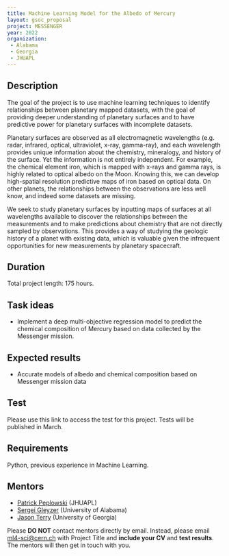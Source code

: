 ```yaml
---
title: Machine Learning Model for the Albedo of Mercury
layout: gsoc_proposal
project: MESSENGER
year: 2022
organization:
 - Alabama
 - Georgia
 - JHUAPL
---
```


## Description

The goal of the project is to use machine learning techniques to identify relationships between planetary mapped datasets, with the goal of providing deeper understanding of planetary surfaces and to have predictive power for planetary surfaces with incomplete datasets.

Planetary surfaces are observed as all electromagnetic wavelengths (e.g. radar, infrared, optical, ultraviolet, x-ray, gamma-ray), and each wavelength provides unique information about the chemistry, mineralogy, and history of the surface. Yet the information is not entirely independent. For example, the chemical element iron, which is mapped with x-rays and gamma rays, is highly related to optical albedo on the Moon. Knowing this, we can develop high-spatial resolution predictive maps of iron based on optical data. On other planets, the relationships between the observations are less well know, and indeed some datasets are missing.

We seek to study planetary surfaces by inputting maps of surfaces at all wavelengths available to discover the relationships between the measurements and to make predictions about chemistry that are not directly sampled by observations. This provides a way of studying the geologic history of a planet with existing data, which is valuable given the infrequent opportunities for new measurements by planetary spacecraft.

## Duration

Total project length: 175 hours.

## Task ideas
  * Implement a deep multi-objective regression model to predict the chemical composition of Mercury based on data collected by the Messenger mission.

## Expected results
  * Accurate models of albedo and chemical composition based on Messenger mission data

## Test

Please use this link to access the test for this project. Tests will be published in March.

## Requirements 
Python, previous experience in Machine Learning. 


## Mentors

  * [Patrick Peplowski](mailto:ml4-sci@cern.ch) (JHUAPL)
  * [Sergei Gleyzer](mailto:ml4-sci@cern.ch) (University of Alabama)
  * [Jason Terry](mailto:ml4-sci@cern.ch) (University of Georgia)
 
Please **DO NOT** contact mentors directly by email. Instead, please email [ml4-sci@cern.ch](mailto:ml4-sci@cern.ch) with Project Title and **include your CV** and **test results**. The mentors will then get in touch with you.
